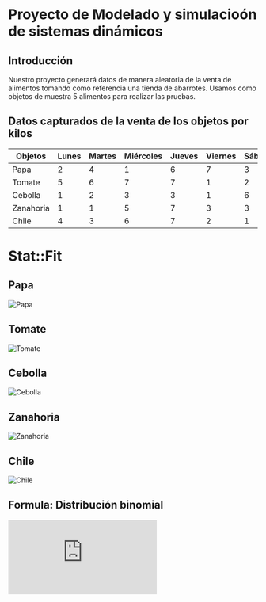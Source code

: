 # Proyecto de Modelado y simulacioón de sistemas dinámicos

## Introducción
Nuestro proyecto generará datos de manera aleatoria de la venta de alimentos tomando como referencia una tienda de abarrotes. Usamos como objetos de muestra 5 alimentos para realizar las pruebas.

## Datos capturados de la venta de los objetos por kilos
| Objetos   | Lunes | Martes | Miércoles | Jueves | Viernes | Sábado | Domingo |
|-----------|-------|--------|-----------|--------|---------|--------|--------|
| Papa      | 2     | 4      | 1         | 6      | 7       | 3      | 5      |
| Tomate    | 5     | 6      | 7         | 7      | 1       | 2      | 4      |
| Cebolla   | 1     | 2      | 3         | 3      | 1       | 6      | 5      |
| Zanahoria | 1     | 1      | 5         | 7      | 3       | 3      | 4      |
| Chile     | 4     | 3      | 6         | 7      | 2       | 1      | 3      |


# Stat::Fit
## Papa
![Papa](https://i.imgur.com/e6YXI5F.jpg)

## Tomate
![Tomate](https://i.imgur.com/q96Awhe.jpg)

## Cebolla
![Cebolla](https://i.imgur.com/OczFsRn.jpg)

## Zanahoria
![Zanahoria](https://i.imgur.com/7Tr9Vaz.jpg)

## Chile
![Chile](https://i.imgur.com/ng3qrQa.jpg)

## Formula: Distribución binomial
![equation](http://www.sciweavers.org/tex2img.php?eq=P%28N%29%20%3D%20%20%5Cbinom%7Bn%7D%7BN%7D%20%20p%5E%7BN%7D%20%281-p%29%5E%7Bn-N%7D&bc=White&fc=Black&im=jpg&fs=12&ff=arev&edit=0)
